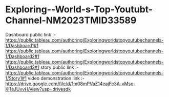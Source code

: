 # Exploring--World-s-Top-Youtubt-Channel-NM2023TMID33589
Dashboard public link :- https://public.tableau.com/authoring/Exploringworldstopyoutubechannels-1/Dashboard1#1                           https://public.tableau.com/authoring/Exploringworldstopyoutubechannels-1/Dashboard2#1                           https://public.tableau.com/authoring/Exploringworldstopyoutubechannels-1/Dashboard3#1
story public link :- https://public.tableau.com/authoring/Exploringworldstopyoutubechannels-1/Story1#1
video demonstration link :- https://drive.google.com/file/d/1m08mPVaZ14eajFe3A-vMso-Kj1aJUvvH/view?usp=drivesdk
